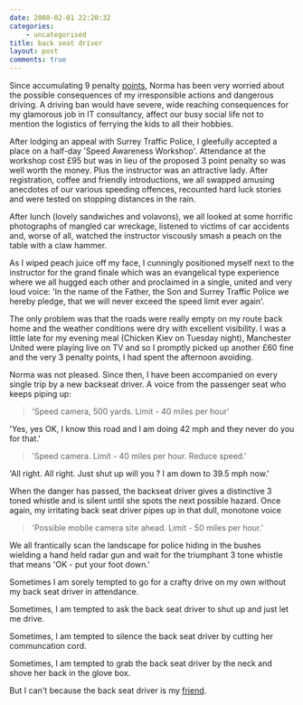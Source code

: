 ```yaml
---
date: 2008-02-01 22:20:32
categories:
    - uncategorised
title: back seat driver
layout: post
comments: true
---
```

Since accumulating 9 penalty
[points](http://www.nbrightside.com/blog/2007/12/22/seasons-greetings/),
Norma has been very worried about the possible consequences of my
irresponsible actions and dangerous driving. A driving ban would have
severe, wide reaching consequences for my glamorous job in IT
consultancy, affect our busy social life not to mention the logistics of
ferrying the kids to all their hobbies.

After lodging an appeal with Surrey Traffic Police, I gleefully accepted
a place on a half-day 'Speed Awareness Workshop'. Attendance at the
workshop cost &pound;95 but was in lieu of the proposed 3 point penalty so was
well worth the money. Plus the instructor was an attractive lady. After
registration, coffee and friendly introductions, we all swapped amusing
anecdotes of our various speeding offences, recounted hard luck stories
and were tested on stopping distances in the rain.

After lunch (lovely sandwiches and volavons), we all looked at some
horrific photographs of mangled car wreckage, listened to victims of car
accidents and, worse of all, watched the instructor viscously smash a
peach on the table with a claw hammer.

As I wiped peach juice off my face, I cunningly positioned myself next
to the instructor for the grand finale which was an evangelical type
experience where we all hugged each other and proclaimed in a single,
united and very loud voice: 'In the name of the Father, the Son and
Surrey Traffic Police we hereby pledge, that we will never exceed the
speed limit ever again'.

The only problem was that the roads were really empty on my route back
home and the weather conditions were dry with excellent visibility. I
was a little late for my evening meal (Chicken Kiev on Tuesday night),
Manchester United were playing live on TV and so I promptly picked up
another &pound;60 fine and the very 3 penalty points, I had spent the
afternoon avoiding.

Norma was not pleased. Since then, I have been accompanied on every
single trip by a new backseat driver. A voice from the passenger seat
who keeps piping up:
> 'Speed camera, 500 yards. Limit - 40 miles per hour'

'Yes, yes OK, I know this road and I am doing 42 mph and they never do
you for that.'
> 'Speed camera. Limit - 40 miles per hour. Reduce speed.'

'All right. All right. Just shut up will you ? I am down to 39.5 mph
now.'

When the danger has passed, the backseat driver gives a distinctive 3
toned whistle and is silent until she spots the next possible hazard.
Once again, my irritating back seat driver pipes up in that dull,
monotone voice
> 'Possible mobile camera site ahead. Limit - 50 miles per hour.'

We all frantically scan the landscape for police hiding in the bushes
wielding a hand held radar gun and wait for the triumphant 3 tone
whistle that means 'OK - put your foot down.'

Sometimes I am sorely tempted to go for a crafty drive on my own without
my back seat driver in attendance.

Sometimes, I am tempted to ask the back seat driver to shut up and just
let me drive.

Sometimes, I am tempted to silence the back seat driver by cutting her
communcation cord.

Sometimes, I am tempted to grab the back seat driver by the neck and
shove her back in the glove box.

But I can't because the back seat driver is my
[friend](http://www.activegps.co.uk/novus-delta.htm).
